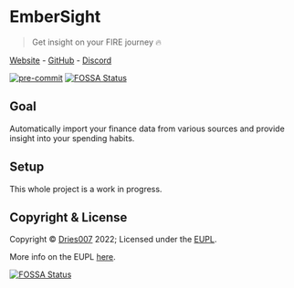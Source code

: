 # EmberSight
> Get insight on your FIRE journey 🔥

[Website](https://EmberSight.com) - [GitHub](https://github.com/EmberSight) - [Discord](https://discord.gg/W8hgu6jFuK)

[![pre-commit](https://img.shields.io/badge/pre--commit-enabled-brightgreen?logo=pre-commit&logoColor=white)](https://github.com/pre-commit/pre-commit)
[![FOSSA Status](https://app.fossa.com/api/projects/git%2Bgithub.com%2FEmberSight%2FEmberSight.svg?type=shield)](https://app.fossa.com/projects/git%2Bgithub.com%2FEmberSight%2FEmberSight?ref=badge_shield)

## Goal

Automatically import your finance data from various sources and provide insight into your spending habits.

## Setup

This whole project is a work in progress.

## Copyright & License

Copyright © [Dries007](https://dries007.net) 2022; Licensed under the [EUPL](./LICENSE.txt).

More info on the EUPL [here](https://choosealicense.com/licenses/eupl-1.2/#).


[![FOSSA Status](https://app.fossa.com/api/projects/git%2Bgithub.com%2FEmberSight%2FEmberSight.svg?type=large)](https://app.fossa.com/projects/git%2Bgithub.com%2FEmberSight%2FEmberSight?ref=badge_large)
